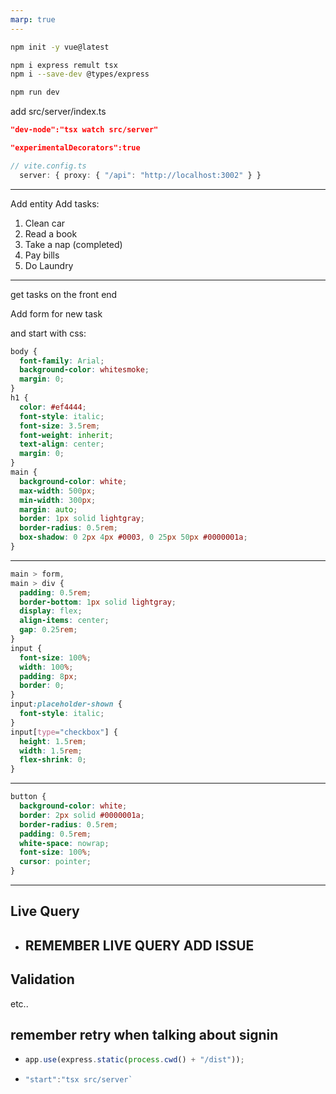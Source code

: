 ```yaml
---
marp: true
---
```


```sh
npm init -y vue@latest
```

```sh
npm i express remult tsx
npm i --save-dev @types/express
```

```sh
npm run dev
```

add src/server/index.ts

```json
"dev-node":"tsx watch src/server"
```
```json
"experimentalDecorators":true
```

```ts
// vite.config.ts
  server: { proxy: { "/api": "http://localhost:3002" } }
```


---

Add entity
Add tasks:

1. Clean car
2. Read a book
3. Take a nap (completed)
4. Pay bills
5. Do Laundry

---

get tasks on the front end

Add form for new task

 and start with css:

```css
body {
  font-family: Arial;
  background-color: whitesmoke;
  margin: 0;
}
h1 {
  color: #ef4444;
  font-style: italic;
  font-size: 3.5rem;
  font-weight: inherit;
  text-align: center;
  margin: 0;
}
main {
  background-color: white;
  max-width: 500px;
  min-width: 300px;
  margin: auto;
  border: 1px solid lightgray;
  border-radius: 0.5rem;
  box-shadow: 0 2px 4px #0003, 0 25px 50px #0000001a;
}
```

---

```css
main > form,
main > div {
  padding: 0.5rem;
  border-bottom: 1px solid lightgray;
  display: flex;
  align-items: center;
  gap: 0.25rem;
}
input {
  font-size: 100%;
  width: 100%;
  padding: 8px;
  border: 0;
}
input:placeholder-shown {
  font-style: italic;
}
input[type="checkbox"] {
  height: 1.5rem;
  width: 1.5rem;
  flex-shrink: 0;
}
```

---

```css
button {
  background-color: white;
  border: 2px solid #0000001a;
  border-radius: 0.5rem;
  padding: 0.5rem;
  white-space: nowrap;
  font-size: 100%;
  cursor: pointer;
}

```

---



## Live Query
* ## REMEMBER LIVE QUERY ADD ISSUE
## Validation
etc..

## remember retry when talking about signin

- ```ts
  app.use(express.static(process.cwd() + "/dist"));
  ```
- ```ts
  "start":"tsx src/server`
  ```
